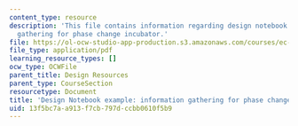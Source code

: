 ```yaml
---
content_type: resource
description: 'This file contains information regarding design notebook example: information
  gathering for phase change incubator.'
file: https://ol-ocw-studio-app-production.s3.amazonaws.com/courses/ec-720j-d-lab-ii-design-spring-2010/13f5bc7aa913f7cb797dccbb0610f5b9_MITEC_720JS10_designnotebk.pdf
file_type: application/pdf
learning_resource_types: []
ocw_type: OCWFile
parent_title: Design Resources
parent_type: CourseSection
resourcetype: Document
title: 'Design Notebook example: information gathering for phase change incubator'
uid: 13f5bc7a-a913-f7cb-797d-ccbb0610f5b9
---
```

